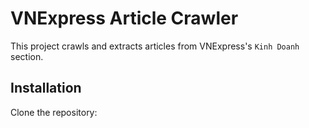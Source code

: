 # VNExpress Article Crawler

This project crawls and extracts articles from VNExpress's `Kinh Doanh` section.

## Installation

Clone the repository:

```bash

```
